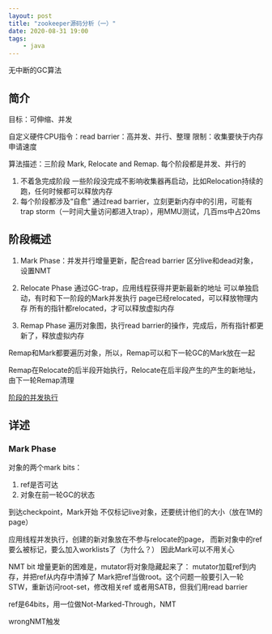 ```yaml
---
layout: post
title: "zookeeper源码分析（一）"
date: 2020-08-31 19:00
tags:
    - java
---
```


无中断的GC算法

## 简介
目标：可伸缩、并发

自定义硬件CPU指令：read barrier：高并发、并行、整理
限制：收集要快于内存申请速度

算法描述：三阶段
Mark, Relocate and Remap. 
每个阶段都是并发、并行的
1. 不着急完成阶段
一些阶段没完成不影响收集器再启动，比如Relocation持续的跑，任何时候都可以释放内存
2. 每个阶段都涉及“自愈”
通过read barrier，立刻更新内存中的引用，可能有trap storm（一时间大量访问都进入trap），用MMU测试，几百ms中占20ms

## 阶段概述
1. Mark Phase：并发并行增量更新，配合read barrier
区分live和dead对象，设置NMT

2. Relocate Phase 
通过GC-trap，应用线程获得并更新最新的地址
可以单独启动，有时和下一阶段的Mark并发执行
page已经relocated，可以释放物理内存
所有的指针都relocated，才可以释放虚拟内存

3. Remap Phase
遍历对象图，执行read barrier的操作，完成后，所有指针都更新了，释放虚拟内存

Remap和Mark都要遍历对象，所以，Remap可以和下一轮GC的Mark放在一起

Remap在Relocate的后半段开始执行，Relocate在后半段产生的产生的新地址，由下一轮Remap清理

[阶段的并发执行](/pic/202009/2020-09-04-21.03.48.png)

## 详述
### Mark Phase

对象的两个mark bits：
1. ref是否可达
2. 对象在前一轮GC的状态


到达checkpoint，Mark开始
不仅标记live对象，还要统计他们的大小（放在1M的page）

应用线程并发执行，创建的新对象放在不参与relocate的page，
而新对象中的ref要么被标记，要么加入worklists了（为什么？）
因此Mark可以不用关心

NMT bit
增量更新的困难是，mutator将对象隐藏起来了：
mutator加载ref到内存，并把ref从内存中清掉了
Mark把ref当做root。这个问题一般要引入一轮STW，重新访问root-set，修改相关ref
或者用SATB，但我们用read barrier

ref是64bits，用一位做Not-Marked-Through，NMT

wrongNMT触发









